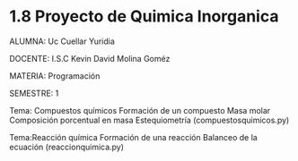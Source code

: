 # 1.8 Proyecto de Quimica Inorganica

ALUMNA: Uc Cuellar Yuridia

DOCENTE: I.S.C Kevin David Molina Goméz

MATERIA: Programación

SEMESTRE: 1

Tema: Compuestos químicos
Formación de un compuesto
Masa molar
Composición porcentual en masa
Estequiometría (compuestosquimicos.py)

Tema:Reacción química
Formación de una reacción
Balanceo de la ecuación (reaccionquimica.py)


